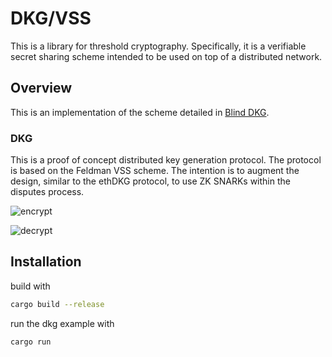 # DKG/VSS 

This is a library for threshold cryptography. Specifically, it is a verifiable secret sharing scheme intended to be used on top of a distributed network.

## Overview

This is an implementation of the scheme detailed in [Blind DKG]().

### DKG
This is a proof of concept distributed key generation protocol. The protocol is based on the Feldman VSS scheme. The intention is to augment the design, similar to the ethDKG protocol, to use ZK SNARKs within the disputes process.

![encrypt](https://substackcdn.com/image/fetch/f_auto,q_auto:good,fl_progressive:steep/https%3A%2F%2Fsubstack-post-media.s3.amazonaws.com%2Fpublic%2Fimages%2Fbb7f7e58-8b13-4869-b832-51057fcaa2c5_441x350.png)

![decrypt](https://substackcdn.com/image/fetch/f_auto,q_auto:good,fl_progressive:steep/https%3A%2F%2Fsubstack-post-media.s3.amazonaws.com%2Fpublic%2Fimages%2Fa1fb2edd-12fc-411e-a189-0ff421a6b68a_365x244.png)

## Installation

build with 

``` bash
cargo build --release
```

run the dkg example with

``` bash
cargo run
```

